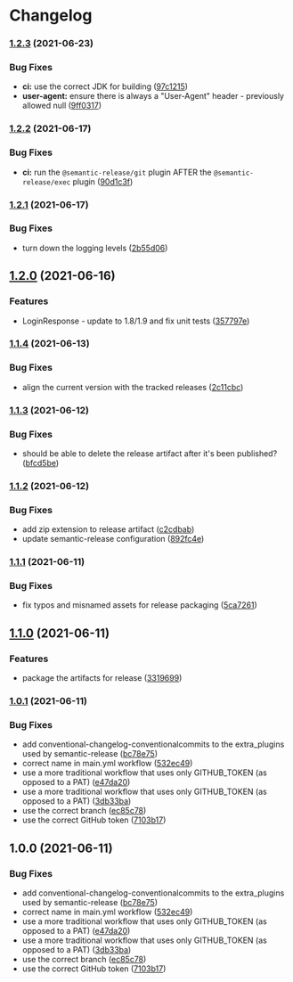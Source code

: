 # Changelog

### [1.2.3](https://github.com/terradatum/rets-client/compare/v1.2.2...v1.2.3) (2021-06-23)


### Bug Fixes

* **ci:** use the correct JDK for building ([97c1215](https://github.com/terradatum/rets-client/commit/97c121504844cfa9bb64b4b2b1a73fe945e5bcf8))
* **user-agent:** ensure there is always a "User-Agent" header - previously allowed null ([9ff0317](https://github.com/terradatum/rets-client/commit/9ff03170775006acf5456b7814b0a883491d57b1))

### [1.2.2](https://github.com/terradatum/rets-client/compare/v1.2.1...v1.2.2) (2021-06-17)


### Bug Fixes

* **ci:** run the `@semantic-release/git` plugin AFTER the `@semantic-release/exec` plugin ([90d1c3f](https://github.com/terradatum/rets-client/commit/90d1c3f277132bdb87a3e7e88389c184408df2b1))

### [1.2.1](https://github.com/terradatum/rets-client/compare/v1.2.0...v1.2.1) (2021-06-17)


### Bug Fixes

* turn down the logging levels ([2b55d06](https://github.com/terradatum/rets-client/commit/2b55d06e45b5c73569084aaa046d4bb58c120d0f))

## [1.2.0](https://github.com/terradatum/rets-client/compare/v1.1.4...v1.2.0) (2021-06-16)


### Features

* LoginResponse - update to 1.8/1.9 and fix unit tests ([357797e](https://github.com/terradatum/rets-client/commit/357797ea9179805edd29922c636003d979e75ac2))

### [1.1.4](https://github.com/terradatum/rets-client/compare/v1.1.3...v1.1.4) (2021-06-13)


### Bug Fixes

* align the current version with the tracked releases ([2c11cbc](https://github.com/terradatum/rets-client/commit/2c11cbcae1816d8c43a36e66e56fc41f65b67651))

### [1.1.3](https://github.com/terradatum/rets-client/compare/v1.1.2...v1.1.3) (2021-06-12)


### Bug Fixes

* should be able to delete the release artifact after it's been published? ([bfcd5be](https://github.com/terradatum/rets-client/commit/bfcd5bee6fc31b05b4fe9eb0a126921a4c613240))

### [1.1.2](https://github.com/terradatum/rets-client/compare/v1.1.1...v1.1.2) (2021-06-12)


### Bug Fixes

* add zip extension to release artifact ([c2cdbab](https://github.com/terradatum/rets-client/commit/c2cdbab0030e2021ae05a799ea3964a80b64257e))
* update semantic-release configuration ([892fc4e](https://github.com/terradatum/rets-client/commit/892fc4ebf4e16f04931f8e8e611d11f3fb5efbc4))

### [1.1.1](https://github.com/terradatum/rets-client/compare/v1.1.0...v1.1.1) (2021-06-11)


### Bug Fixes

* fix typos and misnamed assets for release packaging ([5ca7261](https://github.com/terradatum/rets-client/commit/5ca72617b672cc099c882a652f28834e7c8e8a14))

## [1.1.0](https://github.com/terradatum/rets-client/compare/v1.0.1...v1.1.0) (2021-06-11)


### Features

* package the artifacts for release ([3319699](https://github.com/terradatum/rets-client/commit/3319699e6f656d9960020a4a24038108948ad2a6))

### [1.0.1](https://github.com/terradatum/rets-client/compare/v1.0.0...v1.0.1) (2021-06-11)


### Bug Fixes

* add conventional-changelog-conventionalcommits to the extra_plugins used by semantic-release ([bc78e75](https://github.com/terradatum/rets-client/commit/bc78e7572cd447d61b08ac8a1a9bec6d734dd455))
* correct name in main.yml workflow ([532ec49](https://github.com/terradatum/rets-client/commit/532ec49b988936dd118cb20696290c12afc8e5a6))
* use a more traditional workflow that uses only GITHUB_TOKEN (as opposed to a PAT) ([e47da20](https://github.com/terradatum/rets-client/commit/e47da20ca2e6c606c1b6b8f6f56a486aaa724e92))
* use a more traditional workflow that uses only GITHUB_TOKEN (as opposed to a PAT) ([3db33ba](https://github.com/terradatum/rets-client/commit/3db33ba9ce81afef0c0f6fa080f0d17af48c82e4))
* use the correct branch ([ec85c78](https://github.com/terradatum/rets-client/commit/ec85c7801095534ab4836798cf03848b2983513e))
* use the correct GitHub token ([7103b17](https://github.com/terradatum/rets-client/commit/7103b1708a48eb9ee389c5bea835c905a20370ef))

## 1.0.0 (2021-06-11)


### Bug Fixes

* add conventional-changelog-conventionalcommits to the extra_plugins used by semantic-release ([bc78e75](https://github.com/terradatum/rets-client/commit/bc78e7572cd447d61b08ac8a1a9bec6d734dd455))
* correct name in main.yml workflow ([532ec49](https://github.com/terradatum/rets-client/commit/532ec49b988936dd118cb20696290c12afc8e5a6))
* use a more traditional workflow that uses only GITHUB_TOKEN (as opposed to a PAT) ([e47da20](https://github.com/terradatum/rets-client/commit/e47da20ca2e6c606c1b6b8f6f56a486aaa724e92))
* use a more traditional workflow that uses only GITHUB_TOKEN (as opposed to a PAT) ([3db33ba](https://github.com/terradatum/rets-client/commit/3db33ba9ce81afef0c0f6fa080f0d17af48c82e4))
* use the correct branch ([ec85c78](https://github.com/terradatum/rets-client/commit/ec85c7801095534ab4836798cf03848b2983513e))
* use the correct GitHub token ([7103b17](https://github.com/terradatum/rets-client/commit/7103b1708a48eb9ee389c5bea835c905a20370ef))
